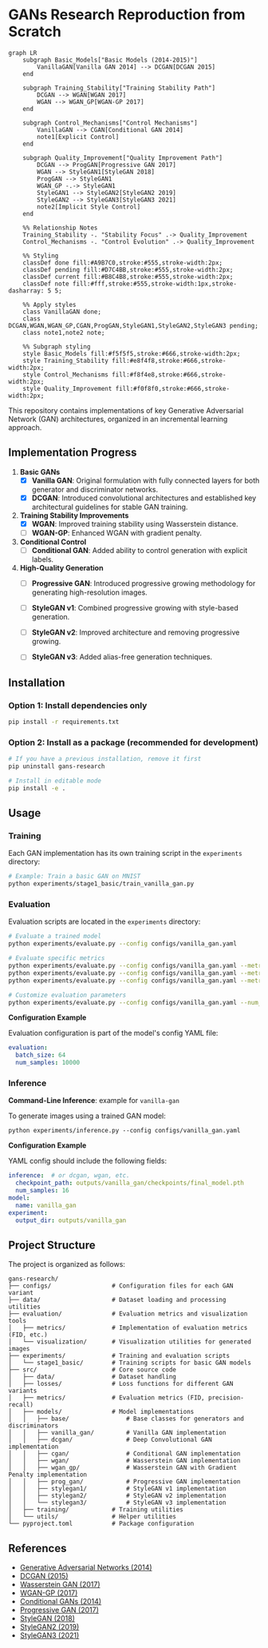 # GANs Research Reproduction from Scratch

```mermaid
graph LR
    subgraph Basic_Models["Basic Models (2014-2015)"]
        VanillaGAN[Vanilla GAN 2014] --> DCGAN[DCGAN 2015]
    end
    
    subgraph Training_Stability["Training Stability Path"]
        DCGAN --> WGAN[WGAN 2017]
        WGAN --> WGAN_GP[WGAN-GP 2017]
    end
    
    subgraph Control_Mechanisms["Control Mechanisms"]
        VanillaGAN --> CGAN[Conditional GAN 2014]
        note1[Explicit Control]
    end
    
    subgraph Quality_Improvement["Quality Improvement Path"]
        DCGAN --> ProgGAN[Progressive GAN 2017]
        WGAN --> StyleGAN1[StyleGAN 2018]
        ProgGAN --> StyleGAN1
        WGAN_GP -.-> StyleGAN1
        StyleGAN1 --> StyleGAN2[StyleGAN2 2019]
        StyleGAN2 --> StyleGAN3[StyleGAN3 2021]
        note2[Implicit Style Control]
    end
    
    %% Relationship Notes
    Training_Stability -. "Stability Focus" .-> Quality_Improvement
    Control_Mechanisms -. "Control Evolution" .-> Quality_Improvement
    
    %% Styling
    classDef done fill:#A9B7C0,stroke:#555,stroke-width:2px;
    classDef pending fill:#D7C4BB,stroke:#555,stroke-width:2px;
    classDef current fill:#B8C4B8,stroke:#555,stroke-width:2px;
    classDef note fill:#fff,stroke:#555,stroke-width:1px,stroke-dasharray: 5 5;
    
    %% Apply styles
    class VanillaGAN done;
    class DCGAN,WGAN,WGAN_GP,CGAN,ProgGAN,StyleGAN1,StyleGAN2,StyleGAN3 pending;
    class note1,note2 note;
    
    %% Subgraph styling
    style Basic_Models fill:#f5f5f5,stroke:#666,stroke-width:2px;
    style Training_Stability fill:#e8f4f8,stroke:#666,stroke-width:2px;
    style Control_Mechanisms fill:#f8f4e8,stroke:#666,stroke-width:2px;
    style Quality_Improvement fill:#f0f8f0,stroke:#666,stroke-width:2px;

```

This repository contains implementations of key Generative Adversarial Network (GAN) architectures, organized in an incremental learning approach.


## Implementation Progress

1. **Basic GANs**
   - [x] **Vanilla GAN**: Original formulation with fully connected layers for both generator and discriminator networks.
   - [x] **DCGAN**: Introduced convolutional architectures and established key architectural guidelines for stable GAN training.
   
2. **Training Stability Improvements**
   - [x] **WGAN**: Improved training stability using Wasserstein distance.
   - [ ] **WGAN-GP**: Enhanced WGAN with gradient penalty.
   
3. **Conditional Control**
   - [ ] **Conditional GAN**: Added ability to control generation with explicit labels.
   
4. **High-Quality Generation**
   - [ ] **Progressive GAN**: Introduced progressive growing methodology for generating high-resolution images.
   - [ ] **StyleGAN v1**: Combined progressive growing with style-based generation.
   - [ ] **StyleGAN v2**: Improved architecture and removing progressive growing.
   - [ ] **StyleGAN v3**: Added alias-free generation techniques.



## Installation

### Option 1: Install dependencies only
```bash
pip install -r requirements.txt
```

### Option 2: Install as a package (recommended for development)
```bash
# If you have a previous installation, remove it first
pip uninstall gans-research

# Install in editable mode
pip install -e .
```



## Usage

### Training
Each GAN implementation has its own training script in the `experiments` directory:

```bash
# Example: Train a basic GAN on MNIST
python experiments/stage1_basic/train_vanilla_gan.py
```

### Evaluation
Evaluation scripts are located in the `experiments` directory:

```bash
# Evaluate a trained model
python experiments/evaluate.py --config configs/vanilla_gan.yaml

# Evaluate specific metrics
python experiments/evaluate.py --config configs/vanilla_gan.yaml --metrics quality
python experiments/evaluate.py --config configs/vanilla_gan.yaml --metrics coverage
python experiments/evaluate.py --config configs/vanilla_gan.yaml --metrics speed

# Customize evaluation parameters
python experiments/evaluate.py --config configs/vanilla_gan.yaml --num_samples 5000 --batch_size 32
```

**Configuration Example**

Evaluation configuration is part of the model's config YAML file:

```yaml
evaluation:
  batch_size: 64
  num_samples: 10000
```

### Inference

**Command-Line Inference**: example for `vanilla-gan`

To generate images using a trained GAN model:

```
python experiments/inference.py --config configs/vanilla_gan.yaml
```

**Configuration Example**

YAML config should include the following fields:

```yaml
inference:  # or dcgan, wgan, etc.
  checkpoint_path: outputs/vanilla_gan/checkpoints/final_model.pth
  num_samples: 16
model:
  name: vanilla_gan
experiment:
  output_dir: outputs/vanilla_gan
```


## Project Structure

The project is organized as follows:

```
gans-research/
├── configs/                 # Configuration files for each GAN variant
├── data/                    # Dataset loading and processing utilities
├── evaluation/              # Evaluation metrics and visualization tools
│   ├── metrics/             # Implementation of evaluation metrics (FID, etc.)
│   └── visualization/       # Visualization utilities for generated images
├── experiments/             # Training and evaluation scripts
│   └── stage1_basic/        # Training scripts for basic GAN models
├── src/                     # Core source code
│   ├── data/                # Dataset handling
│   ├── losses/              # Loss functions for different GAN variants
│   ├── metrics/             # Evaluation metrics (FID, precision-recall)
│   ├── models/              # Model implementations
│   │   ├── base/                # Base classes for generators and discriminators
│   │   ├── vanilla_gan/         # Vanilla GAN implementation
│   │   ├── dcgan/               # Deep Convolutional GAN implementation
│   │   ├── cgan/                # Conditional GAN implementation
│   │   ├── wgan/                # Wasserstein GAN implementation
│   │   ├── wgan_gp/             # Wasserstein GAN with Gradient Penalty implementation
│   │   ├── prog_gan/            # Progressive GAN implementation
│   │   ├── stylegan1/           # StyleGAN v1 implementation
│   │   ├── stylegan2/           # StyleGAN v2 implementation
│   │   └── stylegan3/           # StyleGAN v3 implementation
│   ├── training/            # Training utilities
│   └── utils/               # Helper utilities
└── pyproject.toml           # Package configuration
```


## References

- [Generative Adversarial Networks (2014)](https://arxiv.org/abs/1406.2661)
- [DCGAN (2015)](https://arxiv.org/abs/1511.06434)
- [Wasserstein GAN (2017)](https://arxiv.org/abs/1701.07875)
- [WGAN-GP (2017)](https://arxiv.org/abs/1704.00028)
- [Conditional GANs (2014)](https://arxiv.org/abs/1411.1784)
- [Progressive GAN (2017)](https://arxiv.org/abs/1710.10196)
- [StyleGAN (2018)](https://arxiv.org/abs/1812.04948)
- [StyleGAN2 (2019)](https://arxiv.org/abs/1912.04958)
- [StyleGAN3 (2021)](https://arxiv.org/abs/2106.12423)
